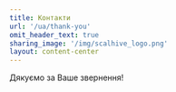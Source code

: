 ```yaml
---
title: Контакти
url: '/ua/thank-you'
omit_header_text: true
sharing_image: '/img/scalhive_logo.png'
layout: content-center
---
```


Дякуємо за Ваше звернення!